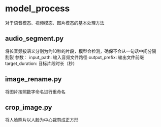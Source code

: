 # model_process
对于语音模态、视频模态、图片模态的基本处理方法
## audio_segment.py
将长音频按语义分割为约10秒的片段，模型会检测，确保不会从一句话中间分隔割裂
参数：
    input_path: 输入音频文件路径
    output_prefix: 输出文件前缀
    target_duration: 目标片段时长（秒）
## image_rename.py
将图片按照数字命名进行重命名
## crop_image.py
将人脸照片以人脸为中心裁剪成正方形
